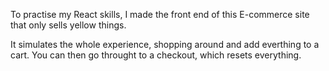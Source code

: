 To practise my React skills, I made the front end of this E-commerce site that only sells yellow things.

It simulates the whole experience, shopping around and add everthing to a cart.
You can then go throught to a checkout, which resets everything.
